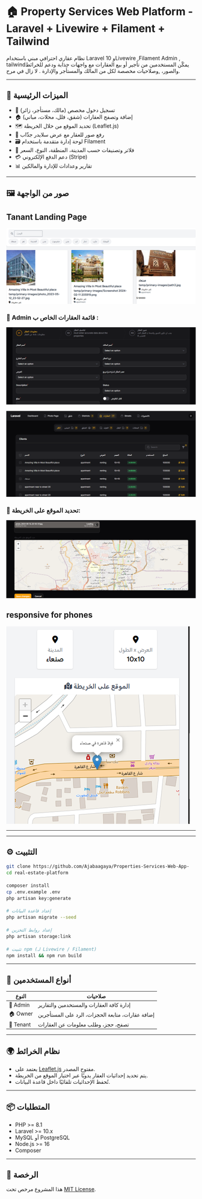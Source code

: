 # 🏠 Property Services Web Platform  - Laravel + Livewire + Filament + Tailwind

نظام عقاري احترافي مبني باستخدام  Laravel 10 وLivewire ,Filament Admin , tailwindيمكّن المستخدمين من تأجير أو بيع العقارات مع واجهات جذابة ودعم للخرائط والصور، ,وصلاحيات مخصصة لكل من المالك والمستأجر والإدارة . لا زال في مرح. 
 
---

## 🚀 الميزات الرئيسية

- 🔑 تسجيل دخول مخصص (مالك، مستأجر، زائر)
- 🏠 إضافة وتصفح العقارات (شقق، فلل، محلات، مباني)
- 🗺️ تحديد الموقع من خلال الخريطة (Leaflet.js)
- 📸 رفع صور للعقار مع عرض سلايدر جذّاب
- 🗃️ لوحة إدارة متقدمة باستخدام Filament
- 🔎 فلاتر وتصنيفات حسب المدينة، المنطقة، النوع، السعر
- 💳 دعم الدفع الإلكتروني (Stripe)
- 📊 تقارير وعدادات للإدارة والمالكين

---

## 🖼️ صور من الواجهة
## Tanant Landing Page
![Property Form](screenshots/tanantlandingpage.png)

### 🎯  Admin قائمة العقارات الخاص ب :

![Property Form](screenshots/property-listing(5).png)

![Property List](screenshots/property-listing(6).png)

### 📍 تحديد الموقع على الخريطة:

![Map Picker](screenshots/map-picker.png)
## responsive  for phones
![Map Picker](screenshots/property-listing.png)

---
---

## ⚙️ التثبيت

```bash
git clone https://github.com/Ajabaagaya/Properties-Services-Web-App-
cd real-estate-platform

composer install
cp .env.example .env
php artisan key:generate

# إعداد قاعدة البيانات
php artisan migrate --seed

# إعداد روابط التخزين
php artisan storage:link

# تثبيت npm (لـ Livewire / Filament)
npm install && npm run build
```

---

## 👤 أنواع المستخدمين

| النوع       | صلاحيات                                                |
|-------------|---------------------------------------------------------|
| 🔑 Admin    | إدارة كافة العقارات والمستخدمين والتقارير             |
| 🏠 Owner    | إضافة عقارات، متابعة الحجزات، الرد على المستأجرين     |
| 👤 Tenant   | تصفح، حجز، وطلب معلومات عن العقارات                   |

---

## 🌍 نظام الخرائط

- يعتمد على [Leaflet.js](https://leafletjs.com) مفتوح المصدر.
- يتم تحديد إحداثيات العقار يدويًا عبر اختيار الموقع من الخريطة.
- تُحفظ الإحداثيات تلقائيًا داخل قاعدة البيانات.

---

## 📦 المتطلبات

- PHP >= 8.1
- Laravel >= 10.x
- MySQL أو PostgreSQL
- Node.js >= 16
- Composer

---

## 📄 الرخصة

هذا المشروع مرخص تحت [MIT License](LICENSE).
